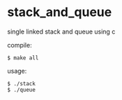 # stack_and_queue
single linked stack and queue using c



compile:

	$ make all
  
usage:

	$ ./stack
	$ ./queue
